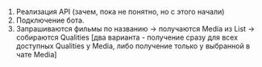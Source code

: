 1. Реализация API (зачем, пока не понятно, но с этого начали)
2. Подключение бота.
3. Запрашиваются фильмы по названию -> получаются Media из List -> собираются Qualities [два варианта - получение сразу для всех доступных Qualities у Media, либо получение только у выбранной в чате Media]
